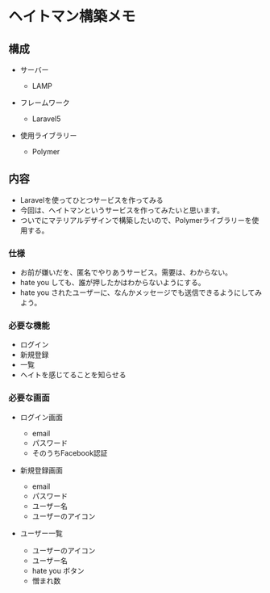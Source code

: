# ヘイトマン構築メモ

## 構成
- サーバー
    - LAMP

- フレームワーク
    - Laravel5

- 使用ライブラリー
    - Polymer

## 内容
- Laravelを使ってひとつサービスを作ってみる
- 今回は、ヘイトマンというサービスを作ってみたいと思います。
- ついでにマテリアルデザインで構築したいので、Polymerライブラリーを使用する。

### 仕様
- お前が嫌いだを、匿名でやりあうサービス。需要は、わからない。
- hate you しても、誰が押したかはわからないようにする。
- hate you されたユーザーに、なんかメッセージでも送信できるようにしてみよう。


### 必要な機能
- ログイン
- 新規登録
- 一覧
- ヘイトを感じてることを知らせる

### 必要な画面
- ログイン画面
    - email
    - パスワード
    - そのうちFacebook認証

- 新規登録画面
    - email
    - パスワード
    - ユーザー名
    - ユーザーのアイコン

- ユーザー一覧
    - ユーザーのアイコン
    - ユーザー名
    - hate you ボタン
    - 憎まれ数

